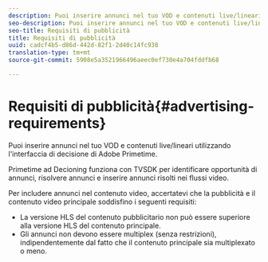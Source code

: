 ```yaml
---
description: Puoi inserire annunci nel tuo VOD e contenuti live/lineari utilizzando l'interfaccia di decisione di Adobe Primetime.
seo-description: Puoi inserire annunci nel tuo VOD e contenuti live/lineari utilizzando l'interfaccia di decisione di Adobe Primetime.
seo-title: Requisiti di pubblicità
title: Requisiti di pubblicità
uuid: cadcf4b5-d86d-442d-82f1-2d40c14fc938
translation-type: tm+mt
source-git-commit: 5908e5a3521966496aeec0ef730e4a704fddfb68

---
```



# Requisiti di pubblicità{#advertising-requirements}

Puoi inserire annunci nel tuo VOD e contenuti live/lineari utilizzando l&#39;interfaccia di decisione di Adobe Primetime.

Primetime ad Decioning funziona con TVSDK per identificare opportunità di annunci, risolvere annunci e inserire annunci risolti nei flussi video.

Per includere annunci nel contenuto video, accertatevi che la pubblicità e il contenuto video principale soddisfino i seguenti requisiti:

* La versione HLS del contenuto pubblicitario non può essere superiore alla versione HLS del contenuto principale.
* Gli annunci non devono essere multiplex (senza restrizioni), indipendentemente dal fatto che il contenuto principale sia multiplexato o meno.

